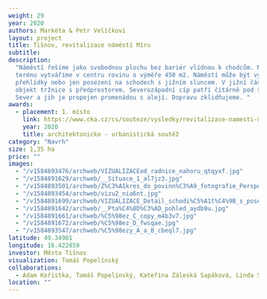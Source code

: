 ```yaml
---
weight: 29
year: 2020
authors: Markéta & Petr Veličkovi
layout: project
title: Tišnov, revitalizace náměstí Míru
subtitle:
description:
  "Náměstí řešíme jako svobodnou plochu bez bariér vlídnou k chodcům. Modelací
  terénu vytváříme v centru rovinu o výměře 450 m2. Náměstí může být využito na trhy,
  přehlídky nebo jen posezení na schodech s jižním sluncem. V jižní části umisťujeme
  objekt tržnice s předprostorem. Severozápadní cíp patří čítárně pod širým nebem.
  Sever a jih je propojen promenádou s alejí. Dopravu zklidňujeme. "
awards:
  - placement: 1. místo
    link: https://www.cka.cz/cs/souteze/vysledky/revitalizace-namesti-miru-v-tisnove
    year: 2020
    title: architektonicko - urbanistická soutěž
category: "Navrh"
size: 1,35 ha
price: ""
images:
  - "/v1584893476/archweb/VIZUALIZACEod_radnice_nahoru_qtqyxf.jpg"
  - "/v1584891629/archweb/__Situace_1_al7jz3.jpg"
  - "/v1584893501/archweb/Z%C3%A1kres_do_povinn%C3%A9_fotografie_Perspektivn%C3%AD_pohled_I_dwlaen.jpg"
  - "/v1584893454/archweb/vizu2_nia6nt.jpg"
  - "/v1584891699/archweb/VIZUALIZACE_Detail_schodi%C5%A1t%C4%9B_s_posezen%C3%ADm_yzi5zh.jpg"
  - "/v1584891642/archweb/__Pta%C4%8D%C3%AD_pohled_aydb9u.jpg"
  - "/v1584891661/archweb/%C5%98ez_C_copy_m4b3v7.jpg"
  - "/v1584891672/archweb/%C5%98ez_D_fwsqae.jpg"
  - "/v1584893547/archweb/%C5%98ezy_A_a_B_cbeql7.jpg"
latitude: 49.34901
longitude: 16.422859
investor: Město Tišnov
visualization: Tomáš Popelínský
collaborations:
  - Adam Kořistka, Tomáš Popelínský, Kateřina Záleská Sapáková, Linda Smítalová
location: ""
---
```

